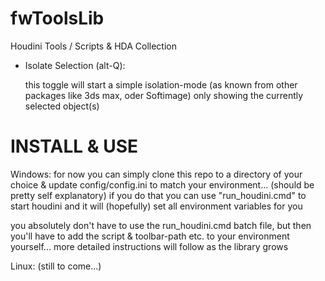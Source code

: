 # fwToolsLib

Houdini Tools / Scripts & HDA Collection

- Isolate Selection (alt-Q):

  this toggle will start a simple isolation-mode (as known from other packages like 3ds max, oder Softimage) only showing the currently selected object(s)

# INSTALL & USE

Windows:
for now you can simply clone this repo to a directory of your choice & update config/config.ini to match your environment...
(should be pretty self explanatory)
if you do that you can use "run_houdini.cmd" to start houdini and it will (hopefully) set all environment variables for you

you absolutely don't have to use the run_houdini.cmd batch file, but then you'll have to add the script & toolbar-path etc. to your environment yourself... more detailed instructions will follow as the library grows

Linux:
(still to come...)
